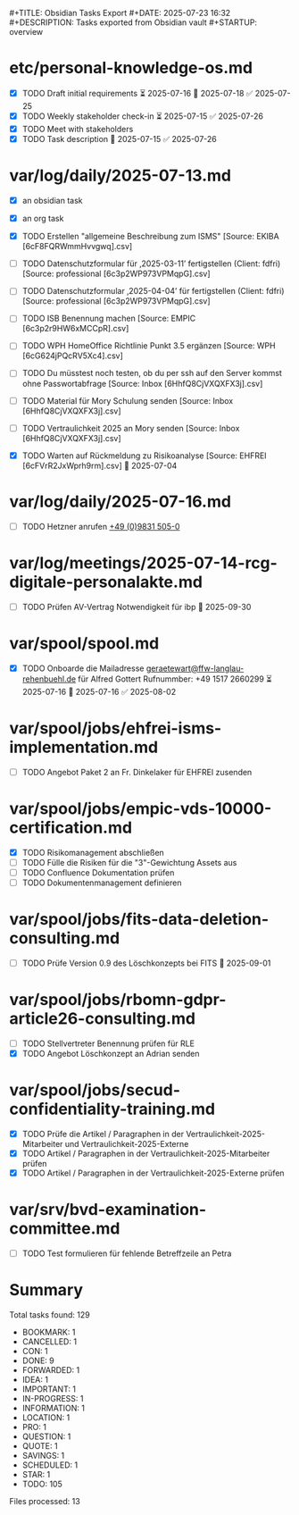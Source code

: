 #+TITLE: Obsidian Tasks Export
#+DATE: 2025-07-23 16:32
#+DESCRIPTION: Tasks exported from Obsidian vault
#+STARTUP: overview

# etc/personal-knowledge-os.md
- [x] TODO Draft initial requirements ⏳ 2025-07-16 📅 2025-07-18 ✅ 2025-07-25
- [x] TODO Weekly stakeholder check-in ⏳ 2025-07-15 ✅ 2025-07-26
- [x] TODO Meet with stakeholders 
- [x] TODO Task description 📅 2025-07-15 ✅ 2025-07-26
# var/log/daily/2025-07-13.md

- [x] an obsidian task
- [x] an org task
 
- [x] TODO Erstellen "allgemeine Beschreibung zum ISMS" [Source: EKIBA [6cF8FQRWmmHvvgwq].csv] 
- [ ] TODO Datenschutzformular für ‚2025-03-11’ fertigstellen (Client: fdfri) [Source: professional [6c3p2WP973VPMqpG].csv] 
- [ ] TODO Datenschutzformular ‚2025-04-04’ für fertigstellen (Client: fdfri) [Source: professional [6c3p2WP973VPMqpG].csv] 
- [ ] TODO ISB Benennung machen [Source: EMPIC [6c3p2r9HW6xMCCpR].csv] 
- [ ] TODO WPH HomeOffice Richtlinie Punkt 3.5 ergänzen [Source: WPH [6cG624jPQcRV5Xc4].csv] 
- [ ] TODO Du müsstest noch testen, ob du per ssh auf den Server kommst ohne Passwortabfrage [Source: Inbox [6HhfQ8CjVXQXFX3j].csv] 
- [ ] TODO Material für Mory Schulung senden [Source: Inbox [6HhfQ8CjVXQXFX3j].csv] 
- [ ] TODO Vertraulichkeit 2025 an Mory senden [Source: Inbox [6HhfQ8CjVXQXFX3j].csv] 
- [x] TODO Warten auf Rückmeldung zu Risikoanalyse [Source: EHFREI [6cFVrR2JxWprh9rm].csv] 📅 2025-07-04
# var/log/daily/2025-07-16.md

- [ ] TODO Hetzner anrufen [+49 (0)9831 505-0](tel:004998315050) 
# var/log/meetings/2025-07-14-rcg-digitale-personalakte.md

- [ ] TODO Prüfen AV-Vertrag Notwendigkeit für ibp 📅 2025-09-30
# var/spool/spool.md
- [x] TODO Onboarde die Mailadresse geraetewart@ffw-langlau-rehenbuehl.de für Alfred Gottert Rufnummber: +49 1517 2660299 ⏳ 2025-07-16 📅 2025-07-16 ✅ 2025-08-02
# var/spool/jobs/ehfrei-isms-implementation.md
- [ ] TODO Angebot Paket 2 an Fr. Dinkelaker für EHFREI zusenden 
# var/spool/jobs/empic-vds-10000-certification.md

- [x] TODO Risikomanagement abschließen 
- [ ] TODO Fülle die Risiken für die "3"-Gewichtung Assets aus 
- [ ] TODO Confluence Dokumentation prüfen 
- [ ] TODO Dokumentenmanagement definieren 
# var/spool/jobs/fits-data-deletion-consulting.md
- [ ] TODO Prüfe Version 0.9 des Löschkonzepts bei FITS 📅 2025-09-01
# var/spool/jobs/rbomn-gdpr-article26-consulting.md

- [ ] TODO Stellvertreter Benennung prüfen für RLE 
- [x] TODO Angebot Löschkonzept an Adrian senden 
# var/spool/jobs/secud-confidentiality-training.md

- [x] TODO Prüfe die Artikel / Paragraphen in der Vertraulichkeit-2025-Mitarbeiter und Vertraulichkeit-2025-Externe 
- [x] TODO Artikel / Paragraphen in der Vertraulichkeit-2025-Mitarbeiter prüfen 
- [x] TODO Artikel / Paragraphen in der Vertraulichkeit-2025-Externe prüfen 
# var/srv/bvd-examination-committee.md

- [ ] TODO Test formulieren für fehlende Betreffzeile an Petra 
# Summary

Total tasks found: 129
- BOOKMARK: 1
- CANCELLED: 1
- CON: 1
- DONE: 9
- FORWARDED: 1
- IDEA: 1
- IMPORTANT: 1
- IN-PROGRESS: 1
- INFORMATION: 1
- LOCATION: 1
- PRO: 1
- QUESTION: 1
- QUOTE: 1
- SAVINGS: 1
- SCHEDULED: 1
- STAR: 1
- TODO: 105

Files processed: 13
